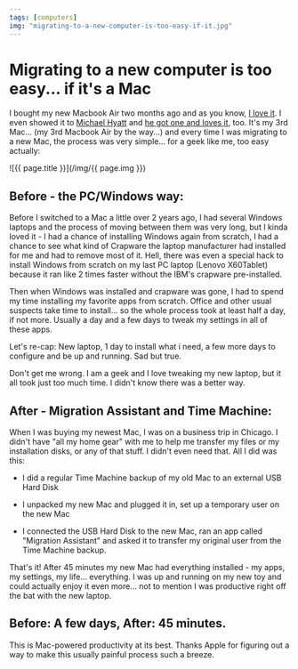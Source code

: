 ```yaml
---
tags: [computers]
img: "migrating-to-a-new-computer-is-too-easy-if-it.jpg"
---
```


# Migrating to a new computer is too easy... if it's a Mac


I bought my new Macbook Air two months ago and as you know, [I love it](/finally-macbook-air-done-right-the-2010-model). I even showed it to [Michael Hyatt](http://twitter.com/MichaelHyatt) and [he got one and loves it](http://michaelhyatt.com/my-take-on-the-macbook-air-after-30-days.html), too. It's my 3rd Mac... (my 3rd Macbook Air by the way...) and every time I was migrating to a new Mac, the process was very simple... for a geek like me, too easy actually:

<!--More-->

![{{ page.title }}](/img/{{ page.img }})

## Before - the PC/Windows way:

Before I switched to a Mac a little over 2 years ago, I had several Windows laptops and the process of moving between them was very long, but I kinda loved it - I had a chance of installing Windows again from scratch, I had a chance to see what kind of Crapware the laptop manufacturer had installed for me and had to remove most of it. Hell, there was even a special hack to install Windows from scratch on my last PC laptop (Lenovo X60Tablet) because it ran like 2 times faster without the IBM's crapware pre-installed.

Then when Windows was installed and crapware was gone, I had to spend my time installing my favorite apps from scratch. Office and other usual suspects take time to install... so the whole process took at least half a day, if not more. Usually a day and a few days to tweak my settings in all of these apps.

Let's re-cap: New laptop, 1 day to install what i need, a few more days to configure and be up and running. Sad but true.

Don't get me wrong. I am a geek and I love tweaking my new laptop, but it all took just too much time. I didn't know there was a better way.

## After - Migration Assistant and Time Machine:

When I was buying my newest Mac, I was on a business trip in Chicago. I didn't have "all my home gear" with me to help me transfer my files or my installation disks, or any of that stuff. I didn't even need that. All I did was this:

- I did a regular Time Machine backup of my old Mac to an external USB Hard Disk

- I unpacked my new Mac and plugged it in, set up a temporary user on the new Mac

- I connected the USB Hard Disk to the new Mac, ran an app called "Migration Assistant" and asked it to transfer my original user from the Time Machine backup.

That's it! After 45 minutes my new Mac had everything installed - my apps, my settings, my life... everything. I was up and running on my new toy and could actually enjoy it even more... not to mention I was productive right off the bat with the new laptop.

## Before: A few days, After: 45 minutes.

This is Mac-powered productivity at its best. Thanks Apple for figuring out a way to make this usually painful process such a breeze.

  



[n]: https://michael.gratis/nozbe